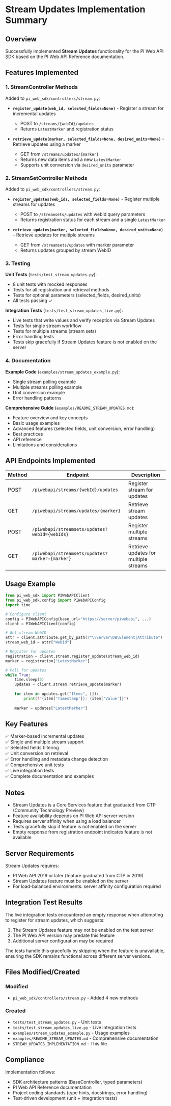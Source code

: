 # Stream Updates Implementation Summary

## Overview
Successfully implemented **Stream Updates** functionality for the PI Web API SDK based on the PI Web API Reference documentation.

## Features Implemented

### 1. StreamController Methods

Added to `pi_web_sdk/controllers/stream.py`:

- **`register_update(web_id, selected_fields=None)`** - Register a stream for incremental updates
  - POST to `/streams/{webId}/updates`
  - Returns `LatestMarker` and registration status
  
- **`retrieve_update(marker, selected_fields=None, desired_units=None)`** - Retrieve updates using a marker
  - GET from `/streams/updates/{marker}`
  - Returns new data items and a new `LatestMarker`
  - Supports unit conversion via `desired_units` parameter

### 2. StreamSetController Methods

Added to `pi_web_sdk/controllers/stream.py`:

- **`register_updates(web_ids, selected_fields=None)`** - Register multiple streams for updates
  - POST to `/streamsets/updates` with webId query parameters
  - Returns registration status for each stream and a single `LatestMarker`
  
- **`retrieve_updates(marker, selected_fields=None, desired_units=None)`** - Retrieve updates for multiple streams
  - GET from `/streamsets/updates` with marker parameter
  - Returns updates grouped by stream WebID

### 3. Testing

**Unit Tests** (`tests/test_stream_updates.py`):
- 8 unit tests with mocked responses
- Tests for all registration and retrieval methods
- Tests for optional parameters (selected_fields, desired_units)
- All tests passing ✓

**Integration Tests** (`tests/test_stream_updates_live.py`):
- Live tests that write values and verify reception via Stream Updates
- Tests for single stream workflow
- Tests for multiple streams (stream sets)
- Error handling tests
- Tests skip gracefully if Stream Updates feature is not enabled on the server

### 4. Documentation

**Example Code** (`examples/stream_updates_example.py`):
- Single stream polling example
- Multiple streams polling example
- Unit conversion example
- Error handling patterns

**Comprehensive Guide** (`examples/README_STREAM_UPDATES.md`):
- Feature overview and key concepts
- Basic usage examples
- Advanced features (selected fields, unit conversion, error handling)
- Best practices
- API reference
- Limitations and considerations

## API Endpoints Implemented

| Method | Endpoint | Description |
|--------|----------|-------------|
| POST | `/piwebapi/streams/{webId}/updates` | Register stream for updates |
| GET | `/piwebapi/streams/updates/{marker}` | Retrieve stream updates |
| POST | `/piwebapi/streamsets/updates?webId={webIds}` | Register multiple streams |
| GET | `/piwebapi/streamsets/updates?marker={marker}` | Retrieve updates for multiple streams |

## Usage Example

```python
from pi_web_sdk import PIWebAPIClient
from pi_web_sdk.config import PIWebAPIConfig
import time

# Configure client
config = PIWebAPIConfig(base_url="https://server/piwebapi", ...)
client = PIWebAPIClient(config)

# Get stream WebID
attr = client.attribute.get_by_path(r"\\Server\DB\Element|Attribute")
stream_web_id = attr["WebId"]

# Register for updates
registration = client.stream.register_update(stream_web_id)
marker = registration["LatestMarker"]

# Poll for updates
while True:
    time.sleep(5)
    updates = client.stream.retrieve_update(marker)
    
    for item in updates.get("Items", []):
        print(f"{item['Timestamp']}: {item['Value']}")
    
    marker = updates["LatestMarker"]
```

## Key Features

✅ Marker-based incremental updates  
✅ Single and multiple stream support  
✅ Selected fields filtering  
✅ Unit conversion on retrieval  
✅ Error handling and metadata change detection  
✅ Comprehensive unit tests  
✅ Live integration tests  
✅ Complete documentation and examples  

## Notes

- Stream Updates is a Core Services feature that graduated from CTP (Community Technology Preview)
- Feature availability depends on PI Web API server version
- Requires server affinity when using a load balancer
- Tests gracefully skip if feature is not enabled on the server
- Empty response from registration endpoint indicates feature is not available

## Server Requirements

Stream Updates requires:
- PI Web API 2019 or later (feature graduated from CTP in 2019)
- Stream Updates feature must be enabled on the server
- For load-balanced environments: server affinity configuration required

## Integration Test Results

The live integration tests encountered an empty response when attempting to register for stream updates, which suggests:

1. The Stream Updates feature may not be enabled on the test server
2. The PI Web API version may predate this feature
3. Additional server configuration may be required

The tests handle this gracefully by skipping when the feature is unavailable, ensuring the SDK remains functional across different server versions.

## Files Modified/Created

### Modified
- `pi_web_sdk/controllers/stream.py` - Added 4 new methods

### Created
- `tests/test_stream_updates.py` - Unit tests
- `tests/test_stream_updates_live.py` - Live integration tests
- `examples/stream_updates_example.py` - Usage examples
- `examples/README_STREAM_UPDATES.md` - Comprehensive documentation
- `STREAM_UPDATES_IMPLEMENTATION.md` - This file

## Compliance

Implementation follows:
- SDK architecture patterns (BaseController, typed parameters)
- PI Web API Reference documentation
- Project coding standards (type hints, docstrings, error handling)
- Test-driven development (unit + integration tests)
